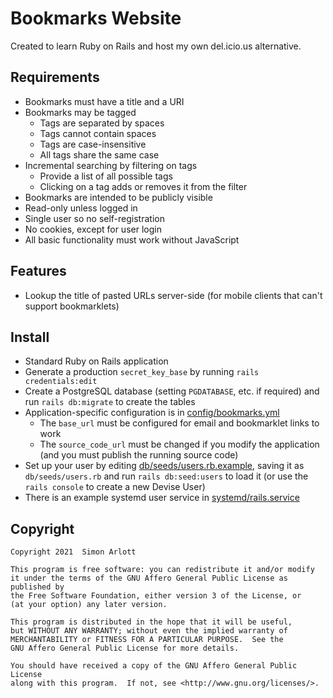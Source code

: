 # Bookmarks Website

Created to learn Ruby on Rails and host my own del.icio.us alternative.

## Requirements

* Bookmarks must have a title and a URI
* Bookmarks may be tagged
	* Tags are separated by spaces
	* Tags cannot contain spaces
    * Tags are case-insensitive
	* All tags share the same case
* Incremental searching by filtering on tags
	* Provide a list of all possible tags
	* Clicking on a tag adds or removes it from the filter
* Bookmarks are intended to be publicly visible
* Read-only unless logged in
* Single user so no self-registration
* No cookies, except for user login
* All basic functionality must work without JavaScript

## Features

* Lookup the title of pasted URLs server-side (for mobile clients that can't
  support bookmarklets)

## Install

* Standard Ruby on Rails application
* Generate a production `secret_key_base` by running `rails credentials:edit`
* Create a PostgreSQL database (setting `PGDATABASE`, etc. if required) and run
  `rails db:migrate` to create the tables
* Application-specific configuration is in [config/bookmarks.yml](config/bookmarks.yml)
  * The `base_url` must be configured for email and bookmarklet links to work
  * The `source_code_url` must be changed if you modify the application (and you
    must publish the running source code)
* Set up your user by editing [db/seeds/users.rb.example](db/seeds/users.rb.example),
  saving it as `db/seeds/users.rb` and run `rails db:seed:users` to load it (or
  use the `rails console` to create a new Devise User)
* There is an example systemd user service in [systemd/rails.service](systemd/rails.service)

## Copyright

    Copyright 2021  Simon Arlott

    This program is free software: you can redistribute it and/or modify
    it under the terms of the GNU Affero General Public License as published by
    the Free Software Foundation, either version 3 of the License, or
    (at your option) any later version.

    This program is distributed in the hope that it will be useful,
    but WITHOUT ANY WARRANTY; without even the implied warranty of
    MERCHANTABILITY or FITNESS FOR A PARTICULAR PURPOSE.  See the
    GNU Affero General Public License for more details.

    You should have received a copy of the GNU Affero General Public License
    along with this program.  If not, see <http://www.gnu.org/licenses/>.
